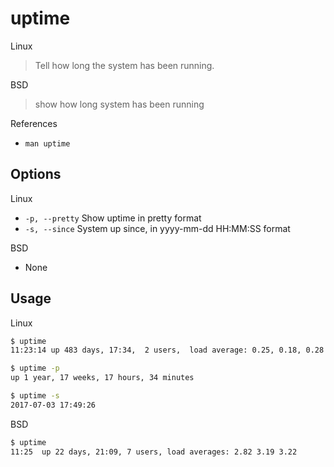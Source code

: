 # uptime

Linux

> Tell how long the system has been running.

BSD

> show how long system has been running

References

* `man uptime`

## Options

Linux

* `-p, --pretty` Show uptime in pretty format
* `-s, --since` System up since, in yyyy-mm-dd HH:MM:SS format

BSD

* None

## Usage

Linux

```bash
$ uptime
11:23:14 up 483 days, 17:34,  2 users,  load average: 0.25, 0.18, 0.28

$ uptime -p
up 1 year, 17 weeks, 17 hours, 34 minutes

$ uptime -s
2017-07-03 17:49:26
```

BSD

```bash
$ uptime
11:25  up 22 days, 21:09, 7 users, load averages: 2.82 3.19 3.22
```

